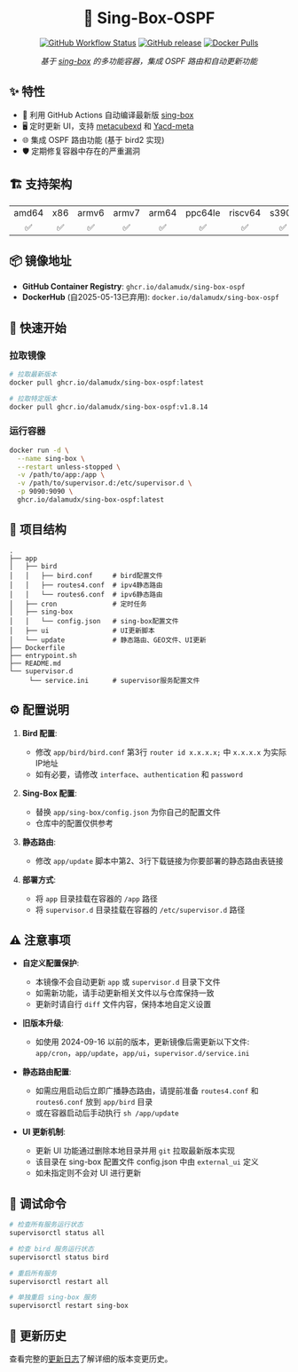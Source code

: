 <div align="center">

# 🚀 Sing-Box-OSPF

[![GitHub Workflow Status](https://img.shields.io/github/actions/workflow/status/dalamudx/sing-box-ospf/AutoBuild.yml?style=flat-square&logo=github)](https://github.com/dalamudx/sing-box-ospf/actions)
[![GitHub release](https://img.shields.io/github/v/release/dalamudx/sing-box-ospf?style=flat-square&label=sing-box-ospf&color=blue)](https://github.com/dalamudx/sing-box-ospf/releases)
[![Docker Pulls](https://img.shields.io/badge/Container%20Registry-GHCR-blue?style=flat-square&logo=docker)](https://github.com/dalamudx/sing-box-ospf/pkgs/container/sing-box-ospf)

_基于 [sing-box](https://github.com/SagerNet/sing-box) 的多功能容器，集成 OSPF 路由和自动更新功能_

</div>

## ✨ 特性

- 🔄 利用 GitHub Actions 自动编译最新版 [sing-box](https://github.com/SagerNet/sing-box)
- 🖥️ 定时更新 UI，支持 [metacubexd](https://github.com/MetaCubeX/metacubexd) 和 [Yacd-meta](https://github.com/MetaCubeX/Yacd-meta)
- 🌐 集成 OSPF 路由功能 (基于 bird2 实现)
- 🛡️ 定期修复容器中存在的严重漏洞

## 🏗️ 支持架构

<table>
  <tr>
    <td align="center">amd64</td>
    <td align="center">x86</td>
    <td align="center">armv6</td>
    <td align="center">armv7</td>
    <td align="center">arm64</td>
    <td align="center">ppc64le</td>
    <td align="center">riscv64</td>
    <td align="center">s390x</td>
  </tr>
  <tr>
    <td align="center">✅</td>
    <td align="center">✅</td>
    <td align="center">✅</td>
    <td align="center">✅</td>
    <td align="center">✅</td>
    <td align="center">✅</td>
    <td align="center">✅</td>
    <td align="center">✅</td>
  </tr>
</table>

## 📦 镜像地址

- **GitHub Container Registry**: `ghcr.io/dalamudx/sing-box-ospf`
- **DockerHub** (自2025-05-13已弃用): `docker.io/dalamudx/sing-box-ospf`

## 🚀 快速开始

### 拉取镜像

```bash
# 拉取最新版本
docker pull ghcr.io/dalamudx/sing-box-ospf:latest

# 拉取特定版本
docker pull ghcr.io/dalamudx/sing-box-ospf:v1.8.14
```

### 运行容器

```bash
docker run -d \
  --name sing-box \
  --restart unless-stopped \
  -v /path/to/app:/app \
  -v /path/to/supervisor.d:/etc/supervisor.d \
  -p 9090:9090 \
  ghcr.io/dalamudx/sing-box-ospf:latest
```

## 📁 项目结构

```
.
├── app
│   ├── bird
│   │   ├── bird.conf     # bird配置文件
│   │   ├── routes4.conf  # ipv4静态路由
│   │   └── routes6.conf  # ipv6静态路由
│   ├── cron              # 定时任务
│   ├── sing-box
│   │   └── config.json   # sing-box配置文件
│   ├── ui                # UI更新脚本
│   └── update            # 静态路由、GEO文件、UI更新
├── Dockerfile
├── entrypoint.sh
├── README.md
└── supervisor.d
     └── service.ini      # supervisor服务配置文件
```

## ⚙️ 配置说明

1. **Bird 配置**:
   - 修改 `app/bird/bird.conf` 第3行 `router id x.x.x.x;` 中 `x.x.x.x` 为实际IP地址
   - 如有必要，请修改 `interface`、`authentication` 和 `password`

2. **Sing-Box 配置**:
   - 替换 `app/sing-box/config.json` 为你自己的配置文件
   - 仓库中的配置仅供参考

3. **静态路由**:
   - 修改 `app/update` 脚本中第2、3行下载链接为你要部署的静态路由表链接

4. **部署方式**:
   - 将 `app` 目录挂载在容器的 `/app` 路径
   - 将 `supervisor.d` 目录挂载在容器的 `/etc/supervisor.d` 路径

## ⚠️ 注意事项

- **自定义配置保护**:
  - 本镜像不会自动更新 `app` 或 `supervisor.d` 目录下文件
  - 如需新功能，请手动更新相关文件以与仓库保持一致
  - 更新时请自行 `diff` 文件内容，保持本地自定义设置

- **旧版本升级**:
  - 如使用 2024-09-16 以前的版本，更新镜像后需更新以下文件:
    `app/cron`，`app/update`，`app/ui`，`supervisor.d/service.ini`

- **静态路由配置**:
  - 如需应用启动后立即广播静态路由，请提前准备 `routes4.conf` 和 `routes6.conf` 放到 `app/bird` 目录
  - 或在容器启动后手动执行 `sh /app/update`

- **UI 更新机制**:
  - 更新 UI 功能通过删除本地目录并用 `git` 拉取最新版本实现
  - 该目录在 sing-box 配置文件 config.json 中由 `external_ui` 定义
  - 如未指定则不会对 UI 进行更新

## 🔧 调试命令

```bash
# 检查所有服务运行状态
supervisorctl status all

# 检查 bird 服务运行状态
supervisorctl status bird

# 重启所有服务
supervisorctl restart all

# 单独重启 sing-box 服务
supervisorctl restart sing-box
```

## 📝 更新历史

查看完整的[更新日志](CHANGELOG.md)了解详细的版本变更历史。